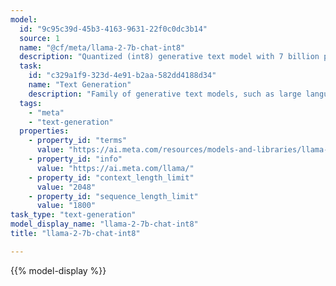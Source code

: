 ```yaml
---
model:
  id: "9c95c39d-45b3-4163-9631-22f0c0dc3b14"
  source: 1
  name: "@cf/meta/llama-2-7b-chat-int8"
  description: "Quantized (int8) generative text model with 7 billion parameters from Meta"
  task:
    id: "c329a1f9-323d-4e91-b2aa-582dd4188d34"
    name: "Text Generation"
    description: "Family of generative text models, such as large language models (LLM), that can be adapted for a variety of natural language tasks."
  tags:
    - "meta"
    - "text-generation"
  properties:
    - property_id: "terms"
      value: "https://ai.meta.com/resources/models-and-libraries/llama-downloads/"
    - property_id: "info"
      value: "https://ai.meta.com/llama/"
    - property_id: "context_length_limit"
      value: "2048"
    - property_id: "sequence_length_limit"
      value: "1800"
task_type: "text-generation"
model_display_name: "llama-2-7b-chat-int8"
title: "llama-2-7b-chat-int8"

---
```


{{% model-display %}}